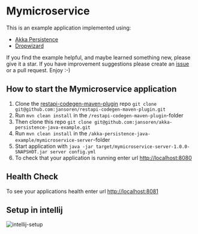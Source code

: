 # Mymicroservice

This is an example application implemented using:
- [Akka Persistence](http://doc.akka.io/docs/akka/snapshot/scala/persistence.html)
- [Dropwizard](http://www.dropwizard.io/)

If you find the example helpful, and maybe learned something new, please give it a star. 
If you have improvement suggestions please create an [issue](https://github.com/jansoren/akka-persistence-java-example/issues) or 
a pull request. Enjoy :-)

## How to start the Mymicroservice application

1. Clone the [restapi-codegen-maven-plugin](https://github.com/jansoren/restapi-codegen-maven-plugin) repo `git clone git@github.com:jansoren/restapi-codegen-maven-plugin.git`
1. Run `mvn clean install` in the `/restapi-codegen-maven-plugin`-folder
1. Then clone this repo `git clone git@github.com:jansoren/akka-persistence-java-example.git`
1. Run `mvn clean install` in the `/akka-persistence-java-example/mymicroservice-server`-folder
1. Start application with `java -jar target/mymicroservice-server-1.0.0-SNAPSHOT.jar server config.yml`
1. To check that your application is running enter url [http://localhost:8080](http://localhost:8080)

## Health Check

To see your applications health enter url [http://localhost:8081](http://localhost:8081)

## Setup in intellij

![intellij-setup](https://user-images.githubusercontent.com/1298854/27704806-0ecc4e48-5d0c-11e7-9d1e-256da9878f83.jpg)
